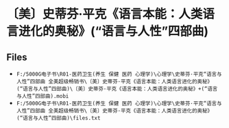 # 〔美〕史蒂芬·平克《语言本能：人类语言进化的奥秘》(“语言与人性”四部曲)

## Files

- `F:/5000G电子书\R01-医药卫生(养生 保健 医药 心理学)\心理学\史蒂芬·平克“语言与人性”四部曲 全美超级畅销书\〔美〕史蒂芬·平克《语言本能：人类语言进化的奥秘》(“语言与人性”四部曲)\〔美〕史蒂芬·平克《语言本能：人类语言进化的奥秘》+(“语言与人性”四部曲).mobi`
- `F:/5000G电子书\R01-医药卫生(养生 保健 医药 心理学)\心理学\史蒂芬·平克“语言与人性”四部曲 全美超级畅销书\〔美〕史蒂芬·平克《语言本能：人类语言进化的奥秘》(“语言与人性”四部曲)\files.txt`

